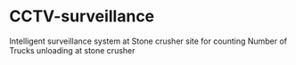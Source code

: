 # CCTV-surveillance
Intelligent surveillance system at Stone crusher site for counting Number of Trucks unloading at stone crusher
